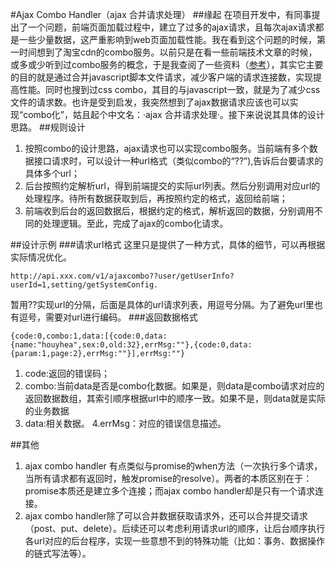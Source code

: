 #Ajax Combo Handler（ajax 合并请求处理）
##缘起
在项目开发中，有同事提出了一个问题，前端页面加载过程中，建立了过多的ajax请求，且每次ajax请求都是一些少量数据，这严重影响到web页面加载性能。我在看到这个问题的时候，第一时间想到了淘宝cdn的combo服务。以前只是在看一些前端技术文章的时候，或多或少听到过combo服务的概念，于是我查阅了一些资料（[参考](http://yuiblog.com/blog/2008/07/16/combohandler/)），其实它主要的目的就是通过合并javascript脚本文件请求，减少客户端的请求连接数，实现提高性能。同时也搜到过css combo，其目的与javascript一致，就是为了减少css文件的请求数。也许是受到启发，我突然想到了ajax数据请求应该也可以实现“combo化”，姑且起个中文名：·ajax 合并请求处理·。接下来说说其具体的设计思路。
##规则设计
1. 按照combo的设计思路，ajax请求也可以实现combo服务。当前端有多个数据接口请求时，可以设计一种url格式（类似combo的“??”),告诉后台要请求的具体多个url；
2. 后台按照约定解析url，得到前端提交的实际url列表。然后分别调用对应url的处理程序。待所有数据获取到后，再按照约定的格式，返回给前端；
3. 前端收到后台的返回数据后，根据约定的格式，解析返回的数据，分别调用不同的处理逻辑。至此，完成了ajax的combo化请求。

##设计示例
###请求url格式
这里只是提供了一种方式，具体的细节，可以再根据实际情况优化。
```
http://api.xxx.com/v1/ajaxcombo??user/getUserInfo?userId=1,setting/getSystemConfig.

```
暂用??实现url的分隔，后面是具体的url请求列表，用逗号分隔。为了避免url里也有逗号，需要对url进行编码。
###返回数据格式
```
{code:0,combo:1,data:[{code:0,data:{name:"houyhea",sex:0,old:32},errMsg:""},{code:0,data:{param:1,page:2},errMsg:""}],errMsg:""}
```
1. code:返回的错误码；
2. combo:当前data是否是combo化数据。如果是，则data是combo请求对应的返回数据数组，其索引顺序根据url中的顺序一致。如果不是，则data就是实际的业务数据
3. data:相关数据。
4.errMsg：对应的错误信息描述。

##其他
1. ajax combo handler 有点类似与promise的when方法（一次执行多个请求，当所有请求都有返回时，触发promise的resolve）。两者的本质区别在于：promise本质还是建立多个连接；而ajax combo handler却是只有一个请求连接。
2. ajax combo handler除了可以合并数据获取请求外，还可以合并提交请求（post、put、delete）。后续还可以考虑利用请求url的顺序，让后台顺序执行各url对应的后台程序，实现一些意想不到的特殊功能（比如：事务、数据操作的链式写法等）。